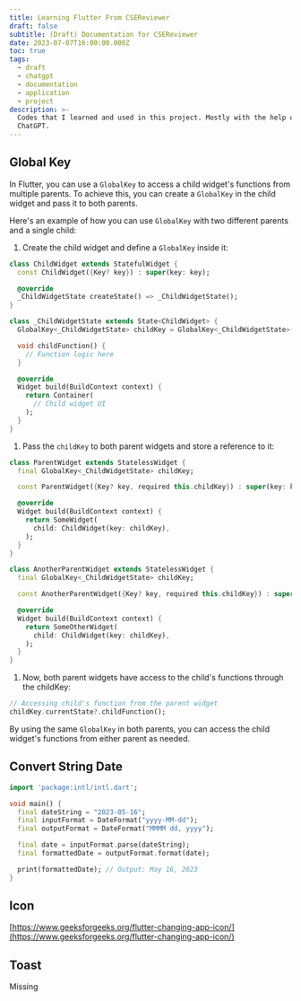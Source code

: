 ```yaml
---
title: Learning Flutter From CSEReviewer
draft: false
subtitle: (Draft) Documentation for CSEReviewer
date: 2023-07-07T16:00:00.000Z
toc: true
tags:
  - draft
  - chatgpt
  - documentation
  - application
  - project
description: >-
  Codes that I learned and used in this project. Mostly with the help of
  ChatGPT.
---
```


## Global Key

In Flutter, you can use a `GlobalKey` to access a child widget's functions from multiple parents. To achieve this, you can create a `GlobalKey` in the child widget and pass it to both parents.

Here's an example of how you can use `GlobalKey` with two different parents and a single child:

1. Create the child widget and define a `GlobalKey` inside it:

```dart
class ChildWidget extends StatefulWidget {
  const ChildWidget({Key? key}) : super(key: key);

  @override
  _ChildWidgetState createState() => _ChildWidgetState();
}

class _ChildWidgetState extends State<ChildWidget> {
  GlobalKey<_ChildWidgetState> childKey = GlobalKey<_ChildWidgetState>();

  void childFunction() {
    // Function logic here
  }

  @override
  Widget build(BuildContext context) {
    return Container(
      // Child widget UI
    );
  }
}
```

1. Pass the `childKey` to both parent widgets and store a reference to it:

```dart
class ParentWidget extends StatelessWidget {
  final GlobalKey<_ChildWidgetState> childKey;

  const ParentWidget({Key? key, required this.childKey}) : super(key: key);

  @override
  Widget build(BuildContext context) {
    return SomeWidget(
      child: ChildWidget(key: childKey),
    );
  }
}

class AnotherParentWidget extends StatelessWidget {
  final GlobalKey<_ChildWidgetState> childKey;

  const AnotherParentWidget({Key? key, required this.childKey}) : super(key: key);

  @override
  Widget build(BuildContext context) {
    return SomeOtherWidget(
      child: ChildWidget(key: childKey),
    );
  }
}
```

1. Now, both parent widgets have access to the child's functions through the childKey:

```dart
// Accessing child's function from the parent widget
childKey.currentState?.childFunction();
```

By using the same `GlobalKey` in both parents, you can access the child widget's functions from either parent as needed.

## Convert String Date

```dart
import 'package:intl/intl.dart';

void main() {
  final dateString = "2023-05-16";
  final inputFormat = DateFormat("yyyy-MM-dd");
  final outputFormat = DateFormat("MMMM dd, yyyy");

  final date = inputFormat.parse(dateString);
  final formattedDate = outputFormat.format(date);

  print(formattedDate); // Output: May 16, 2023
}
```

## Icon

[https://www.geeksforgeeks.org/flutter-changing-app-icon/](https://www.geeksforgeeks.org/flutter-changing-app-icon/)

## Toast

Missing
